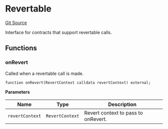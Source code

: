 # Revertable
[Git Source](https://github.com/zeta-chain/protocol-contracts/blob/e9e111d59a014252dbe61290a7e2992479a0a46d/contracts/Revert.sol)

Interface for contracts that support revertable calls.


## Functions
### onRevert

Called when a revertable call is made.


```solidity
function onRevert(RevertContext calldata revertContext) external;
```
**Parameters**

|Name|Type|Description|
|----|----|-----------|
|`revertContext`|`RevertContext`|Revert context to pass to onRevert.|



